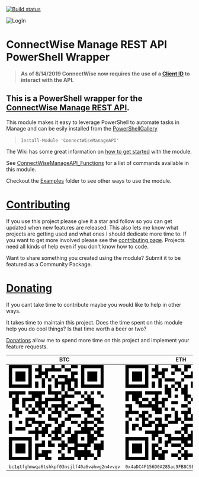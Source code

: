 ﻿[![Build status](https://ci.appveyor.com/api/projects/status/gkmh0h0234s1x7rt?svg=true)](https://ci.appveyor.com/project/christaylorcodes/connectwisemanageapi)


![LogIn](https://www.connectwise.com/-/media/logos/company/product/manage/manage-horiz-black.ashx?h=393&w=1494&la=en&hash=41DF6B6D3CB705E82EE2189EC9C101E5C77B900A "Logo Title Text 1")


# ConnectWise Manage REST API PowerShell Wrapper
>**As of 8/14/2019 ConnectWise now requires the use of a [Client ID](https://developer.connectwise.com/ClientID) to interact with the API.**

## This is a PowerShell wrapper for the [ConnectWise Manage REST API](https://developer.connectwise.com/Products/Manage/REST). 

This module makes it easy to leverage PowerShell to automate tasks in Manage and can be esily installed from the [PowerShellGallery](https://www.powershellgallery.com/packages/ConnectWiseManageAPI)

>`Install-Module 'ConnectWiseManageAPI'`

The Wiki has some great information on [how to get started](https://github.com/christaylorcodes/ConnectWiseManageAPI/wiki/Getting-Started---Authentication) with the module.


See [ConnectWiseManageAPI_Functions](ConnectWiseManageAPI_Functions.md) for a list of commands available in this module.

Checkout the [Examples](https://github.com/christaylorcodes/ConnectWiseManageAPI/tree/master/Examples) folder to see other ways to use the module.


# [Contributing](CONTRIBUTING.md)
If you use this project please give it a star and follow so you can get updated when new features are released. This also lets me know what projects are getting used and what ones I should dedicate more time to. If you want to get more involved please see the [contributing page](CONTRIBUTING.md). Projects need all kinds of help even if you don't know how to code.

Want to share something you created using the module? Submit it to be featured as a Community Package.

# [Donating](https://paypal.me/ChrisTaylorCodes)
If you cant take time to contribute maybe you would like to help in other ways. 

It takes time to maintain this project. Does the time spent on this module help you do cool things? Is that time worth a beer or two?

[Donations](https://paypal.me/ChrisTaylorCodes) allow me to spend more time on this project and implement your feature requests.

| BTC | ETH |
| ------------- | ------------- |
|![bc1qtfghmwqa6tshkpf03nsjlf40a6vahwg2n4vvqv](./Donate/BTC.png "bc1qtfghmwqa6tshkpf03nsjlf40a6vahwg2n4vvqv") | ![0x4aDC4F156D0A285ac9FB8C9Bd1513fe64FE35F1B](./Donate/ETH.png "0x4aDC4F156D0A285ac9FB8C9Bd1513fe64FE35F1B")|
| `bc1qtfghmwqa6tshkpf03nsjlf40a6vahwg2n4vvqv` | `0x4aDC4F156D0A285ac9FB8C9Bd1513fe64FE35F1B` 
